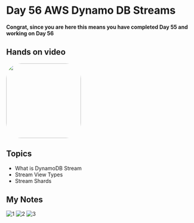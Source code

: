 # Day 56 AWS Dynamo DB Streams

**Congrat, since you are here this means you have completed Day 55 and working on Day 56**

## Hands on video
<a href="https://youtu.be/uipstciGPU0">
<img src="https://i3.ytimg.com/vi/uipstciGPU0/hqdefault.jpg" align="center" width="200" style="border-radius:40px" />
</a>

## Topics
  - What is DynamoDB Stream
  - Stream View Types
  - Stream Shards

## My Notes
  ![1](https://user-images.githubusercontent.com/41295276/127273180-d136d608-ea32-4abc-99ab-86df1c138f34.jpeg)
  ![2](https://user-images.githubusercontent.com/41295276/127273194-d2bef4ff-47da-45f0-95ec-2c6a46127433.jpeg)
  ![3](https://user-images.githubusercontent.com/41295276/127273206-5b2bd846-bc57-42df-8e4a-d66787741a5a.jpeg)
